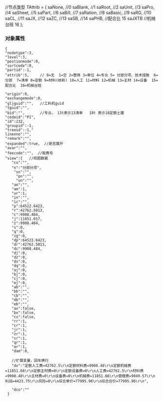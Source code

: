 
 //节点类型
  TAttrib = (
    saNone,    //0
    saBlank,   //1
    saRoot,    //2
    saUnit,    //3
    saPro,     //4
    saSheet,   //5
    saPart,    //6
    saBill,    //7
    saRation,  //8
    saBasic,   //9
    saRG,      //10
    saCL,      //11
    saJX,      //12
    saZC,      //13
    saSB,      //14
    saPHB, //配合比 15
    saJXTB //机械台班 16
  );
  
### 对象属性
```
{
"nodetype":3,    
"level":3,
"postionmode":0,
"sortcode":0,
"partid":-1,
"attrib":5,     // 0=无  1=空 2=整体 3=单位 4=专业 5= 分部分项、技术措施  6=分部  7=清单 8=定额 9=材料(统称) 10=人工 11=材料 12=机械 13=主材 14=设备  15=配合比  16=机械台班

"origin":0,
"exchangemode":0, 
"gljguid":"",   //工料机guid
"tguid":"",
"bid":"",       //专业， 13t表示13清单   18t 表示18定额土建 
"codeid":"P1",
"id":232,
"groupid":-1,
"treeid":-1,"
linenno":"",
"remark":"",
"expanded":true,  //是否展开
"avar":"",
"feecode":"",  //取费号
"view":{   //视图数据
   "co":"",
   "n":"分部分项",
    "sn":"",
     "pn":"",
     "un":"",
   "ae":"",
   "am":1,
   "ur":1,
   "in":"",
   "ic":"",
   "p":64522.6423,
   "r":42762.5013,
   "c":9908.484,
   "j":11851.657,
   "z":9908.484,
   "s":0,
   "q":0,
   "zg":0,
   "dp":64522.6423,
   "dr":42762.5013,
   "dc":9908.484,
   "dj":0,
   "dz":0,
   "ds":0,
   "dq":0,
   "aj":0,
   "bj":0,
   "cj":0,
   "ej":0,
   "ab":"",
   "bb":"",
   "cb":"",
   "db":"",
   "eb":"",
   "ax":false,
   "bx":false,
   "cx":false,
   "rr":1,
   "cr":1,
   "jr":1,
   "zr":1,
   "sr":1,
   "qr":1,
   "ar":1,
   "dam":0,
   
   //扩展变量，回车换行
   "dv":"定额人工费=42762.5\r\n定额材料费=9908.48\r\n定额机械费=11851.66\r\n定额主材费=0\r\n定额设备费=0\r\n人工费=42762.5\r\n材料费=9908.48\r\n主材费=0\r\n设备费=0\r\n机械费=11851.66\r\n管理费=9049.57\r\n利润=4423.75\r\n风险=0\r\n综合单价=77995.96\r\n综合合价=77995.96\r\n",
   
   "dco":""
 }

```


